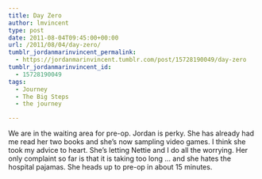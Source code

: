```yaml
---
title: Day Zero
author: lmvincent
type: post
date: 2011-08-04T09:45:00+00:00
url: /2011/08/04/day-zero/
tumblr_jordanmarinvincent_permalink:
  - https://jordanmarinvincent.tumblr.com/post/15728190049/day-zero
tumblr_jordanmarinvincent_id:
  - 15728190049
tags:
  - Journey
  - The Big Steps
  - the journey

---
```

We are in the waiting area for pre-op. Jordan is perky. She has already had me read her two books and she&rsquo;s now sampling video games. I think she took my advice to heart. She&rsquo;s letting Nettie and I do all the worrying. Her only complaint so far is that it is taking too long &hellip; and she hates the hospital pajamas. She heads up to pre-op in about 15 minutes.

<div class="blogger-post-footer">
  <img loading="lazy" width="1" height="1" src="https://blogger.googleusercontent.com/tracker/9039099668816362935-8628766555609434921?l=jordansjourney2.blogspot.com" alt="" />
</div>